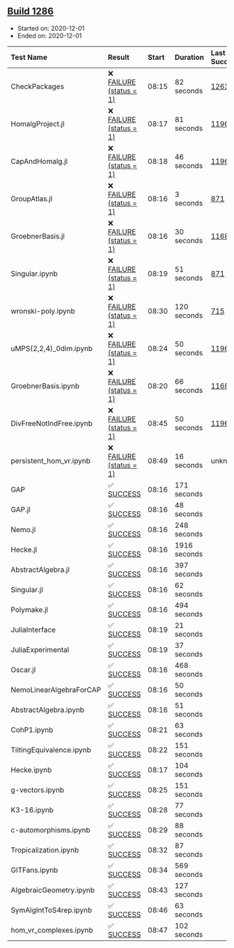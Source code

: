 ## [Build 1286](https://oscarci.mathematik.uni-kl.de/job/oscar-stable/1286/)

* Started on: 2020-12-01
* Ended on: 2020-12-01

| Test Name    | Result | Start | Duration | Last Success | First Failure |
|:-------------|:-------|:------|:---------|:-------------|:--------------|
| CheckPackages | ❌ [FAILURE (status = 1)](https://oscarci.mathematik.uni-kl.de/job/oscar-stable/1286/artifact/logs/build-1286/CheckPackages.log) | 08:15 | 82 seconds | [1263](https://oscarci.mathematik.uni-kl.de/job/oscar-stable/1263/) | [1264](https://oscarci.mathematik.uni-kl.de/job/oscar-stable/1264/) |
| HomalgProject.jl | ❌ [FAILURE (status = 1)](https://oscarci.mathematik.uni-kl.de/job/oscar-stable/1286/artifact/logs/build-1286/HomalgProject.jl.log) | 08:17 | 81 seconds | [1196](https://oscarci.mathematik.uni-kl.de/job/oscar-stable/1196/) | [1197](https://oscarci.mathematik.uni-kl.de/job/oscar-stable/1197/) |
| CapAndHomalg.jl | ❌ [FAILURE (status = 1)](https://oscarci.mathematik.uni-kl.de/job/oscar-stable/1286/artifact/logs/build-1286/CapAndHomalg.jl.log) | 08:18 | 46 seconds | [1196](https://oscarci.mathematik.uni-kl.de/job/oscar-stable/1196/) | [1197](https://oscarci.mathematik.uni-kl.de/job/oscar-stable/1197/) |
| GroupAtlas.jl | ❌ [FAILURE (status = 1)](https://oscarci.mathematik.uni-kl.de/job/oscar-stable/1286/artifact/logs/build-1286/GroupAtlas.jl.log) | 08:16 | 3 seconds | [871](https://oscarci.mathematik.uni-kl.de/job/oscar-stable/871/) | [872](https://oscarci.mathematik.uni-kl.de/job/oscar-stable/872/) |
| GroebnerBasis.jl | ❌ [FAILURE (status = 1)](https://oscarci.mathematik.uni-kl.de/job/oscar-stable/1286/artifact/logs/build-1286/GroebnerBasis.jl.log) | 08:16 | 30 seconds | [1168](https://oscarci.mathematik.uni-kl.de/job/oscar-stable/1168/) | [1169](https://oscarci.mathematik.uni-kl.de/job/oscar-stable/1169/) |
| Singular.ipynb | ❌ [FAILURE (status = 1)](https://oscarci.mathematik.uni-kl.de/job/oscar-stable/1286/artifact/logs/build-1286/Singular.ipynb.log) | 08:19 | 51 seconds | [871](https://oscarci.mathematik.uni-kl.de/job/oscar-stable/871/) | [872](https://oscarci.mathematik.uni-kl.de/job/oscar-stable/872/) |
| wronski-poly.ipynb | ❌ [FAILURE (status = 1)](https://oscarci.mathematik.uni-kl.de/job/oscar-stable/1286/artifact/logs/build-1286/wronski-poly.ipynb.log) | 08:30 | 120 seconds | [715](https://oscarci.mathematik.uni-kl.de/job/oscar-stable/715/) | [716](https://oscarci.mathematik.uni-kl.de/job/oscar-stable/716/) |
| uMPS(2,2,4)_0dim.ipynb | ❌ [FAILURE (status = 1)](https://oscarci.mathematik.uni-kl.de/job/oscar-stable/1286/artifact/logs/build-1286/uMPS-2-2-4-_0dim.ipynb.log) | 08:24 | 50 seconds | [1196](https://oscarci.mathematik.uni-kl.de/job/oscar-stable/1196/) | [1197](https://oscarci.mathematik.uni-kl.de/job/oscar-stable/1197/) |
| GroebnerBasis.ipynb | ❌ [FAILURE (status = 1)](https://oscarci.mathematik.uni-kl.de/job/oscar-stable/1286/artifact/logs/build-1286/GroebnerBasis.ipynb.log) | 08:20 | 66 seconds | [1168](https://oscarci.mathematik.uni-kl.de/job/oscar-stable/1168/) | [1169](https://oscarci.mathematik.uni-kl.de/job/oscar-stable/1169/) |
| DivFreeNotIndFree.ipynb | ❌ [FAILURE (status = 1)](https://oscarci.mathematik.uni-kl.de/job/oscar-stable/1286/artifact/logs/build-1286/DivFreeNotIndFree.ipynb.log) | 08:45 | 50 seconds | [1196](https://oscarci.mathematik.uni-kl.de/job/oscar-stable/1196/) | [1197](https://oscarci.mathematik.uni-kl.de/job/oscar-stable/1197/) |
| persistent_hom_vr.ipynb | ❌ [FAILURE (status = 1)](https://oscarci.mathematik.uni-kl.de/job/oscar-stable/1286/artifact/logs/build-1286/persistent_hom_vr.ipynb.log) | 08:49 | 16 seconds | unknown | unknown |
| GAP | ✅ [SUCCESS](https://oscarci.mathematik.uni-kl.de/job/oscar-stable/1286/artifact/logs/build-1286/GAP.log) | 08:16 | 171 seconds |  |  |
| GAP.jl | ✅ [SUCCESS](https://oscarci.mathematik.uni-kl.de/job/oscar-stable/1286/artifact/logs/build-1286/GAP.jl.log) | 08:16 | 48 seconds |  |  |
| Nemo.jl | ✅ [SUCCESS](https://oscarci.mathematik.uni-kl.de/job/oscar-stable/1286/artifact/logs/build-1286/Nemo.jl.log) | 08:16 | 248 seconds |  |  |
| Hecke.jl | ✅ [SUCCESS](https://oscarci.mathematik.uni-kl.de/job/oscar-stable/1286/artifact/logs/build-1286/Hecke.jl.log) | 08:16 | 1916 seconds |  |  |
| AbstractAlgebra.jl | ✅ [SUCCESS](https://oscarci.mathematik.uni-kl.de/job/oscar-stable/1286/artifact/logs/build-1286/AbstractAlgebra.jl.log) | 08:16 | 397 seconds |  |  |
| Singular.jl | ✅ [SUCCESS](https://oscarci.mathematik.uni-kl.de/job/oscar-stable/1286/artifact/logs/build-1286/Singular.jl.log) | 08:16 | 62 seconds |  |  |
| Polymake.jl | ✅ [SUCCESS](https://oscarci.mathematik.uni-kl.de/job/oscar-stable/1286/artifact/logs/build-1286/Polymake.jl.log) | 08:16 | 494 seconds |  |  |
| JuliaInterface | ✅ [SUCCESS](https://oscarci.mathematik.uni-kl.de/job/oscar-stable/1286/artifact/logs/build-1286/JuliaInterface.log) | 08:19 | 21 seconds |  |  |
| JuliaExperimental | ✅ [SUCCESS](https://oscarci.mathematik.uni-kl.de/job/oscar-stable/1286/artifact/logs/build-1286/JuliaExperimental.log) | 08:19 | 37 seconds |  |  |
| Oscar.jl | ✅ [SUCCESS](https://oscarci.mathematik.uni-kl.de/job/oscar-stable/1286/artifact/logs/build-1286/Oscar.jl.log) | 08:16 | 468 seconds |  |  |
| NemoLinearAlgebraForCAP | ✅ [SUCCESS](https://oscarci.mathematik.uni-kl.de/job/oscar-stable/1286/artifact/logs/build-1286/NemoLinearAlgebraForCAP.log) | 08:16 | 50 seconds |  |  |
| AbstractAlgebra.ipynb | ✅ [SUCCESS](https://oscarci.mathematik.uni-kl.de/job/oscar-stable/1286/artifact/logs/build-1286/AbstractAlgebra.ipynb.log) | 08:16 | 51 seconds |  |  |
| CohP1.ipynb | ✅ [SUCCESS](https://oscarci.mathematik.uni-kl.de/job/oscar-stable/1286/artifact/logs/build-1286/CohP1.ipynb.log) | 08:21 | 63 seconds |  |  |
| TiltingEquivalence.ipynb | ✅ [SUCCESS](https://oscarci.mathematik.uni-kl.de/job/oscar-stable/1286/artifact/logs/build-1286/TiltingEquivalence.ipynb.log) | 08:22 | 151 seconds |  |  |
| Hecke.ipynb | ✅ [SUCCESS](https://oscarci.mathematik.uni-kl.de/job/oscar-stable/1286/artifact/logs/build-1286/Hecke.ipynb.log) | 08:17 | 104 seconds |  |  |
| g-vectors.ipynb | ✅ [SUCCESS](https://oscarci.mathematik.uni-kl.de/job/oscar-stable/1286/artifact/logs/build-1286/g-vectors.ipynb.log) | 08:25 | 151 seconds |  |  |
| K3-16.ipynb | ✅ [SUCCESS](https://oscarci.mathematik.uni-kl.de/job/oscar-stable/1286/artifact/logs/build-1286/K3-16.ipynb.log) | 08:28 | 77 seconds |  |  |
| c-automorphisms.ipynb | ✅ [SUCCESS](https://oscarci.mathematik.uni-kl.de/job/oscar-stable/1286/artifact/logs/build-1286/c-automorphisms.ipynb.log) | 08:29 | 88 seconds |  |  |
| Tropicalization.ipynb | ✅ [SUCCESS](https://oscarci.mathematik.uni-kl.de/job/oscar-stable/1286/artifact/logs/build-1286/Tropicalization.ipynb.log) | 08:32 | 87 seconds |  |  |
| GITFans.ipynb | ✅ [SUCCESS](https://oscarci.mathematik.uni-kl.de/job/oscar-stable/1286/artifact/logs/build-1286/GITFans.ipynb.log) | 08:34 | 569 seconds |  |  |
| AlgebraicGeometry.ipynb | ✅ [SUCCESS](https://oscarci.mathematik.uni-kl.de/job/oscar-stable/1286/artifact/logs/build-1286/AlgebraicGeometry.ipynb.log) | 08:43 | 127 seconds |  |  |
| SymAlgIntToS4rep.ipynb | ✅ [SUCCESS](https://oscarci.mathematik.uni-kl.de/job/oscar-stable/1286/artifact/logs/build-1286/SymAlgIntToS4rep.ipynb.log) | 08:46 | 63 seconds |  |  |
| hom_vr_complexes.ipynb | ✅ [SUCCESS](https://oscarci.mathematik.uni-kl.de/job/oscar-stable/1286/artifact/logs/build-1286/hom_vr_complexes.ipynb.log) | 08:47 | 102 seconds |  |  |
